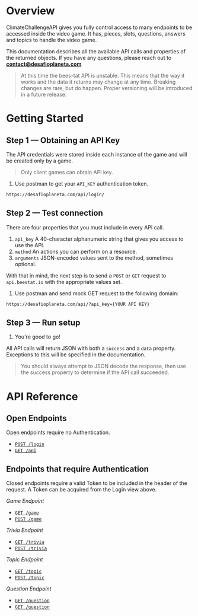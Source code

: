 # Overview

ClimateChallengeAPI gives you fully control access to many endpoints to be accessed inside the video game. It has, pieces, slots, questions, answers and topics to handle the video game.

This documentation describes all the available API calls and properties of the returned objects. If you have any questions, please reach out to **contact@desafioplaneta.com**

> At this time the bees-tat API is unstable. This means that the way it works and the data it returns may change at any time. Breaking changes are rare, but do happen. Proper versioning will be introduced in a future release.

# Getting Started

## Step 1 — Obtaining an API Key

The API credentials were stored inside each instance of the game and will be created only by a game.

> Only client games can obtain API key.

1. Use postman to get your `API_KEY` authentication token.

```bash
https://desafioplaneta.com/api/login/
```

## Step 2 — Test connection

There are four properties that you must include in every API call.

1. `api_key` A 40-character alphanumeric string that gives you access to use the API.
2. `method` An actions you can perform on a resource.
3. `arguments` JSON-encoded values sent to the method, sometimes optional.

With that in mind, the next step is to send a `POST` or `GET` request to `api.beestat.io` with the appropriate values set.

1. Use postman and send mock GET request to the following domain:

```bash
https://desafioplaneta.com/api/?api_key={YOUR API KEY}
```

## Step 3 — Run setup

1. You're good to go!

All API calls will return JSON with both a `success` and a `data` property. Exceptions to this will be specified in the documentation.

> You should always attempt to JSON decode the response, then use the success property to determine if the API call succeeded.

# API Reference

## Open Endpoints

Open endpoints require no Authentication.

* [`POST /login`](auth_api/post.md)
* [`GET /api`](get.md)

## Endpoints that require Authentication

Closed endpoints require a valid Token to be included in the header of the
request. A Token can be acquired from the Login view above.

_Game Endpoint_

* [`GET /game`](game_api/get.md)
* [`POST /game`](game_api/post.md)

_Trivia Endpoint_

* [`GET /trivia`](trivia_api/get.md)
* [`POST /trivia`](trivia_api/post.md)

_Topic Endpoint_

* [`GET /topic`](topic_api/get.md)
* [`POST /topic`](topic_api/post.md)

_Question Endpoint_

* [`GET /question`](question_api/get.md)
* [`GET /question`](question_api/post.md)

